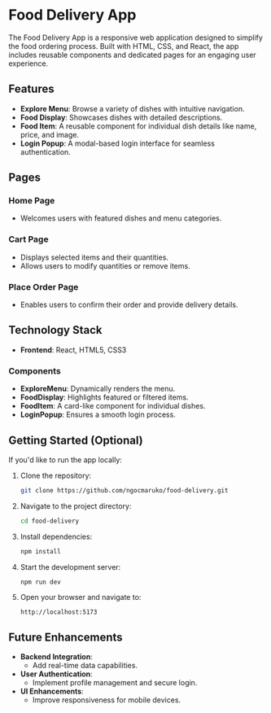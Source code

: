 # Food Delivery App

The Food Delivery App is a responsive web application designed to simplify the food ordering process. Built with HTML, CSS, and React, the app includes reusable components and dedicated pages for an engaging user experience.

## Features

- **Explore Menu**: Browse a variety of dishes with intuitive navigation.
- **Food Display**: Showcases dishes with detailed descriptions.
- **Food Item**: A reusable component for individual dish details like name, price, and image.
- **Login Popup**: A modal-based login interface for seamless authentication.

## Pages

### Home Page
- Welcomes users with featured dishes and menu categories.

### Cart Page
- Displays selected items and their quantities.
- Allows users to modify quantities or remove items.

### Place Order Page
- Enables users to confirm their order and provide delivery details.

## Technology Stack

- **Frontend**: React, HTML5, CSS3

### Components
- **ExploreMenu**: Dynamically renders the menu.
- **FoodDisplay**: Highlights featured or filtered items.
- **FoodItem**: A card-like component for individual dishes.
- **LoginPopup**: Ensures a smooth login process.

## Getting Started (Optional)

If you'd like to run the app locally:

1. Clone the repository:
   ```bash
   git clone https://github.com/ngocmaruko/food-delivery.git
   ```

2. Navigate to the project directory:
   ```bash
   cd food-delivery
   ```

3. Install dependencies:
   ```bash
   npm install
   ```

4. Start the development server:
   ```bash
   npm run dev
   ```

5. Open your browser and navigate to:
   ```
   http://localhost:5173
   ```

## Future Enhancements

- **Backend Integration**:
  - Add real-time data capabilities.
- **User Authentication**:
  - Implement profile management and secure login.
- **UI Enhancements**:
  - Improve responsiveness for mobile devices.
